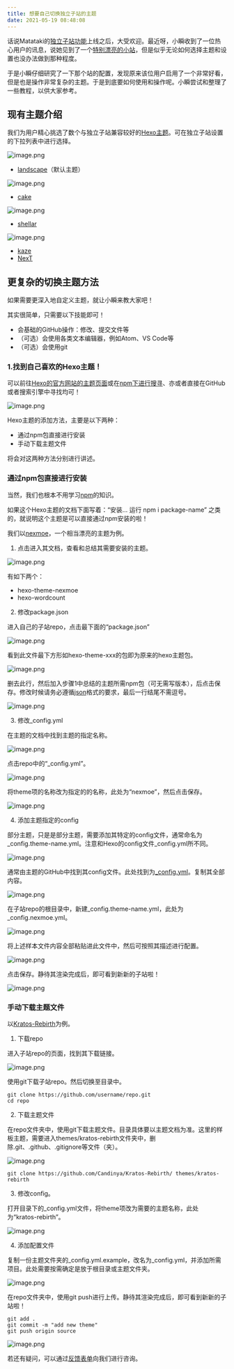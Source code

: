 ```yaml
---
title: 想要自己切换独立子站的主题
date: 2021-05-19 08:48:08
---
```




话说Matataki的[独立子站功能](https://test.matataki.io/p/102648)上线之后，大受欢迎。最近呀，小瞬收到了一位热心用户的讯息，说她见到了一个[特别漂亮的小站]()，但是似乎无论如何选择主题和设置也没办法做到那种程度。

于是小瞬仔细研究了一下那个站的配置，发现原来该位用户启用了一个非常好看，但是也是操作非常复杂的主题。于是到底要如何使用和操作呢。小瞬尝试和整理了一些教程，以供大家参考。

## 现有主题介绍

我们为用户精心挑选了数个与独立子站兼容较好的[Hexo主题](https://hexo.io/themes/)。可在独立子站设置的下拉列表中进行选择。

![image.png](https://ssimg.frontenduse.top/article/2021/05/19/c54d1954b1b9a458f3553df2d0de5c19.png)

- [landscape](https://github.com/hexojs/hexo-theme-landscape)（默认主题）

![image.png](https://ssimg.frontenduse.top/article/2021/05/18/15ef86f015f9a92e14377e1021fbb44a.png)

- [cake](https://github.com/JiangTJ/hexo-theme-cake)

![image.png](https://ssimg.frontenduse.top/article/2021/05/18/5b7cee286ab5ea6291e422723db0ad5e.png)

- [shellar](https://github.com/xaoxuu/hexo-theme-stellar)

![image.png](https://ssimg.frontenduse.top/article/2021/05/18/a292e2c41d206e7b604cf0dc78c50db9.png)

- [kaze](https://github.com/theme-kaze/hexo-theme-Kaze)
- [NexT](https://github.com/next-theme/hexo-theme-next)

## 更复杂的切换主题方法

如果需要更深入地自定义主题，就让小瞬来教大家吧！

其实很简单，只需要以下技能即可！

- 会基础的GitHub操作：修改、提交文件等
- （可选）会使用各类文本编辑器，例如Atom、VS Code等
- （可选）会使用git

### 1.找到自己喜欢的Hexo主题！

可以前往[Hexo的官方网站的主题页面](https://hexo.io/themes/)或在[npm下进行搜寻](https://www.npmjs.com/package/hexo-theme)、亦或者直接在GitHub或者搜索引擎中寻找均可！

![image.png](https://ssimg.frontenduse.top/article/2021/05/19/28d88672b3c5a743b7baec8bf3826cad.png)

Hexo主题的添加方法，主要是以下两种：

- 通过npm包直接进行安装
- 手动下载主题文件

将会对这两种方法分别进行讲述。

### 通过npm包直接进行安装

当然，我们也根本不用学习[npm](https://www.npmjs.com/)的知识。

如果这个Hexo主题的文档下面写着：“安装... 运行 npm i package-name” 之类的，就说明这个主题是可以直接通过npm安装的啦！

我们以[nexmoe](https://docs.nexmoe.com/hexo-nexmoe/start)，一个相当漂亮的主题为例。

1. 点击进入其文档，查看和总结其需要安装的主题。

![image.png](https://ssimg.frontenduse.top/article/2021/05/18/0c79dd4dc3c22f64dcdb72094b3adeb1.png)

有如下两个：

- hexo-theme-nexmoe
- hexo-wordcount

2. 修改package.json

进入自己的子站repo，点击最下面的“package.json”

![image.png](https://ssimg.frontenduse.top/article/2021/05/18/ffe8dd2f6a139717881818cc74f33998.png)

看到此文件最下方形如hexo-theme-xxx的包即为原来的hexo主题包。

![image.png](https://ssimg.frontenduse.top/article/2021/05/18/a49520e2e05bf2ffe39bc89b1365067e.png)

删去此行，然后加入步骤1中总结的主题所需npm包（可无需写版本），后点击保存。修改时候请务必遵循[json](https://www.json.org/)格式的要求，最后一行结尾不需逗号。

![image.png](https://ssimg.frontenduse.top/article/2021/05/18/ce8343af640fb6d0df587c0ef5f9d09e.png)

3. 修改_config.yml

在主题的文档中找到主题的指定名称。

![image.png](https://ssimg.frontenduse.top/article/2021/05/18/a8e8bc85effeeda1597daf1c221cb315.png)

点击repo中的“_config.yml”。

![image.png](https://ssimg.frontenduse.top/article/2021/05/18/f42a37b03edcffc08263b5f6ae8658b3.png)

将theme项的名称改为指定的的名称，此处为“nexmoe”，然后点击保存。

![image.png](https://ssimg.frontenduse.top/article/2021/05/18/774f1e5d0b86d9e95597be2f573997fe.png)

4. 添加主题指定的config

部分主题，只是是部分主题，需要添加其特定的config文件，通常命名为_config.theme-name.yml。注意和Hexo的config文件_config.yml所不同。

![image.png](https://ssimg.frontenduse.top/article/2021/05/18/d3fd2e14085f6e98df0c63e791c77653.png)

通常由主题的GitHub中找到其config文件。此处找到为[_config.yml](https://github.com/theme-nexmoe/hexo-theme-nexmoe/blob/master/_config.yml)。复制其全部内容。

![image.png](https://ssimg.frontenduse.top/article/2021/05/18/62331c845ca23d4797b5658f74a2b726.png)

在子站repo的根目录中，新建_config.theme-name.yml，此处为_config.nexmoe.yml。

![image.png](https://ssimg.frontenduse.top/article/2021/05/18/55334bea1978492f1df1044c37e9ee7e.png)

将上述样本文件内容全部粘贴进此文件中，然后可按照其描述进行配置。

![image.png](https://ssimg.frontenduse.top/article/2021/05/18/295c87c52c44a6af6545c4aa7f10eff1.png)

点击保存。静待其渲染完成后，即可看到新新的子站啦！

![image.png](https://ssimg.frontenduse.top/article/2021/05/18/85c680ffea15d5cec2e04db9bc2d4cee.png)

### 手动下载主题文件

以[Kratos-Rebirth](https://github.com/Candinya/Kratos-Rebirth)为例。

1. 下载repo

进入子站repo的页面，找到其下载链接。

![image.png](https://ssimg.frontenduse.top/article/2021/05/18/7749995dd5acf4a0d8af3f98b72157ec.png)

使用git下载子站repo。然后切换至目录中。

```shell
git clone https://github.com/username/repo.git
cd repo
```

2. 下载主题文件

在repo文件夹中，使用git下载主题文件。目录具体要以主题文档为准。这里的样板主题，需要进入themes/kratos-rebirth文件夹中，删除.git、.github、.gitignore等文件（夹）。

![image.png](https://ssimg.frontenduse.top/article/2021/05/18/264fcaace16922ae590c76aa6ea4cfe0.png)

```shell
git clone https://github.com/Candinya/Kratos-Rebirth/ themes/kratos-rebirth
```

3. 修改config。

打开目录下的_config.yml文件，将theme项改为需要的主题名称，此处为“kratos-rebirth”。

![image.png](https://ssimg.frontenduse.top/article/2021/05/19/7c37bc5f02af914db6611516b21ddf35.png)

4. 添加配置文件

复制一份主题文件夹的_config.yml.example，改名为_config.yml，并添加所需项目。此处需要按需确定是放于根目录或主题文件夹。

![image.png](https://ssimg.frontenduse.top/article/2021/05/19/acd8298499ed9bebbda4ed4a3252024a.png)

在repo文件夹中，使用git push进行上传。静待其渲染完成后，即可看到新新的子站啦！

```shell
git add .
git commit -m "add new theme"
git push origin source
```

![image.png](https://ssimg.frontenduse.top/article/2021/05/19/1819d7b73cef4c7c064c995384eea29a.png)

若还有疑问，可以通过[反馈表单](http://andoromeda.mikecrm.com/a93Le8z)向我们进行咨询。



